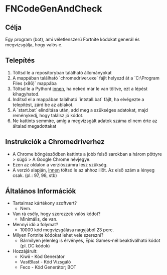 # FNCodeGenAndCheck

## Célja
Egy program (bot), ami véletlenszerű Fortnite kódokat generál és megvizsgálja, hogy valós e.

## Telepítés
<ol>
  <li>Töltsd le a repositoryban található állományokat</li>
  <li>A mappában található `chromedriver.exe` fájlt helyezd át a `C:\Program Files (x86)` mappába</li>
  <li>Töltsd le a Pythont <a href="https://www.python.org/ftp/python/3.10.0/python-3.10.0.exe">innen</a>, ha neked már le van töltve, ezt a lépést kihagyhatod.</li>
  <li>Indítsd el a mappában található `intstall.bat` fájlt, ha elvégezte a telepítést, zárd be az ablakot.</li>
  <li>A `start.bat` elindítása után, add meg a szükséges adatokat, majd reménykedj, hogy találsz jó kódot.</li>
  <li>Ne kattints semmire, amíg a megvizsgált adatok száma el nem érte az általad megadottakat</li>
</ol>

## Instrukciók a Chromedriverhez
<ul>
  <li>A Chrome böngésződben kattints a jobb felső sarokban a három pöttyre > súgó > A Google Chrome névjegye.</li>
  <li>Ezen az oldalon a verziószámra lesz szükség.</li>
  <li>A verzió alapján, <a href="https://chromedriver.chromium.org/downloads">innen</a> töltsd le az ahhoz illőt. Az első szám a lényeg csak. (pl.: 97, 98, stb)</li>
</ul>

## Általános Információk
* Tartalmaz kártékony szoftvert?
  * Nem.
* Van rá esély, hogy szerezzek valós kódot?
  * Minimális, de van.
* Mennyi idő a folymat?
  * 10000 kód megvizsgálása nagyjából 23 perc.
* Milyen Fortnite kódokat lehet vele szerezni?
  * Bármilyen jelenleg is érvényes, Epic Games-nél beaktiválható kódot (pl. DC kódok)
* Hozzájárult:
  * Kiwii - Kód Generátor
  * VastBlast - Kód Vizsgáló
  * Feco - Kód Generátor; BOT 

